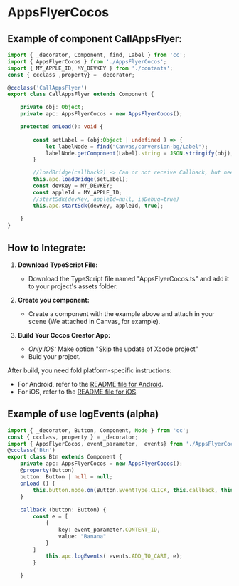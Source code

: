 # AppsFlyerCocos

## Example of component CallAppsFlyer:

```typescript
import { _decorator, Component, find, Label } from 'cc';
import { AppsFlyerCocos } from './AppsFlyerCocos';
import { MY_APPLE_ID, MY_DEVKEY } from './contants';
const { ccclass ,property} = _decorator;

@ccclass('CallAppsFlyer')
export class CallAppsFlyer extends Component {

    private obj: Object;
    private apc: AppsFlyerCocos = new AppsFlyerCocos();

    protected onLoad(): void {
        
        const setLabel = (obj:Object | undefined ) => {
            let labelNode = find("Canvas/conversion-bg/Label");
            labelNode.getComponent(Label).string = JSON.stringify(obj);
        }

        //loadBridge(callback?) -> Can or not receive Callback, but need receive obj as parameter, because the obj is data-conversion.
        this.apc.loadBridge(setLabel);
        const devKey = MY_DEVKEY;
        const appleId = MY_APPLE_ID;
        //startSdk(devKey, appleId=null, isDebug=true)
        this.apc.startSdk(devKey, appleId, true);
    
    }
}

```
## How to Integrate:

1. **Download TypeScript File:**
   - Download the TypeScript file named "AppsFlyerCocos.ts" and add it to your project's assets folder.

2. **Create you component:**
   - Create a component with the example above and attach in your scene (We attached in Canvas, for example).

3. **Build Your Cocos Creator App:**
      - *Only IOS:* Make option "Skip the update of Xcode project"
      - Buid your project. 

After build, you need fold platform-specific instructions:

- For Android, refer to the [README file for Android](ANDROID/README.md).
- For iOS, refer to the [README file for iOS](IOS/README.md).

## Example of use logEvents (alpha)
```typescript
import { _decorator, Button, Component, Node } from 'cc';
const { ccclass, property } = _decorator;
import { AppsFlyerCocos, event_parameter,  events} from './AppsFlyerCocos';
@ccclass('Btn')
export class Btn extends Component {
    private apc: AppsFlyerCocos = new AppsFlyerCocos();
    @property(Button)
    button: Button | null = null;
    onLoad () {
        this.button.node.on(Button.EventType.CLICK, this.callback, this);
    }
   
    callback (button: Button) {
        const e = [
            {
                key: event_parameter.CONTENT_ID,
                value: "Banana" 
            }
        ]
            this.apc.logEvents( events.ADD_TO_CART, e);
        }

    }

```
